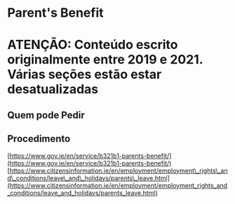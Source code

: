 # Parent's Benefit

# **ATENÇÃO: Conteúdo escrito originalmente entre 2019 e 2021. Várias seções estão estar desatualizadas**

## Quem pode Pedir

## Procedimento

[https://www.gov.ie/en/service/b321b1-parents-benefit/](https://www.gov.ie/en/service/b321b1-parents-benefit/)  
[https://www.citizensinformation.ie/en/employment/employment\_rights\_and\_conditions/leave\_and\_holidays/parents\_leave.html](https://www.citizensinformation.ie/en/employment/employment_rights_and_conditions/leave_and_holidays/parents_leave.html)
